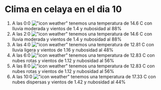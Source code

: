 # Clima en celaya en el dia 10

1. A las 0:0 !["icon weather"](http://openweathermap.org/img/w/10n.png) tenemos una temperatura de 14.6 C con lluvia moderada y  vientos de 1.4 y nubosidad al 88%
1. A las 2:0 !["icon weather"](http://openweathermap.org/img/w/10n.png) tenemos una temperatura de 14.6 C con lluvia moderada y  vientos de 1.4 y nubosidad al 88%
1. A las 4:0 !["icon weather"](http://openweathermap.org/img/w/10n.png) tenemos una temperatura de 12.81 C con lluvia ligera y  vientos de 1.16 y nubosidad al 48%
1. A las 6:0 !["icon weather"](http://openweathermap.org/img/w/04n.png) tenemos una temperatura de 12.83 C con nubes rotas y  vientos de 1.12 y nubosidad al 56%
1. A las 8:0 !["icon weather"](http://openweathermap.org/img/w/04d.png) tenemos una temperatura de 12.83 C con nubes rotas y  vientos de 1.12 y nubosidad al 56%
1. A las 10:0 !["icon weather"](http://openweathermap.org/img/w/03d.png) tenemos una temperatura de 17.33 C con nubes dispersas y  vientos de 1.42 y nubosidad al 44%
